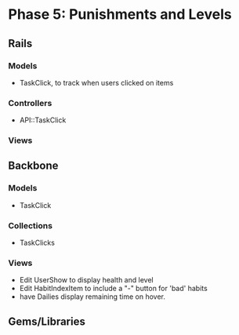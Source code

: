 # Phase 5: Punishments and Levels

## Rails
### Models
* TaskClick, to track when users clicked on items

### Controllers
* API::TaskClick

### Views

## Backbone
### Models
* TaskClick

### Collections
* TaskClicks

### Views
* Edit UserShow to display health and level
* Edit HabitIndexItem to include a "-" button for 'bad' habits
* have Dailies display remaining time on hover.

## Gems/Libraries
